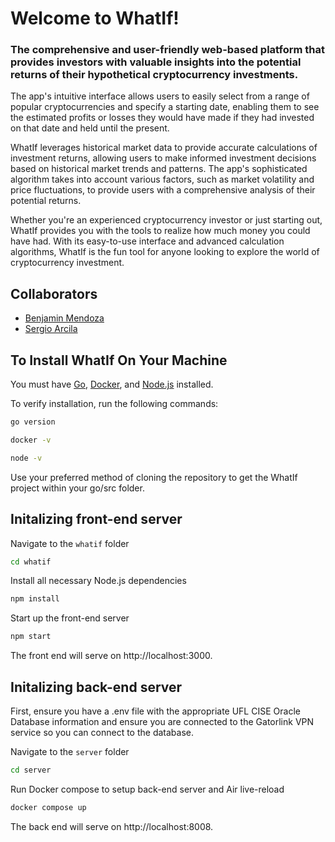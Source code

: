 # Welcome to WhatIf!

### The comprehensive and user-friendly web-based platform that provides investors with valuable insights into the potential returns of their hypothetical cryptocurrency investments.

The app's intuitive interface allows users to easily select from a range of popular cryptocurrencies and specify a starting date, enabling them to see the estimated profits or losses they would have made if they had invested on that date and held until the present.

WhatIf leverages historical market data to provide accurate calculations of investment returns, allowing users to make informed investment decisions based on historical market trends and patterns. The app's sophisticated algorithm takes into account various factors, such as market volatility and price fluctuations, to provide users with a comprehensive analysis of their potential returns. 

Whether you're an experienced cryptocurrency investor or just starting out, WhatIf provides you with the tools to realize how much money you could have had. With its easy-to-use interface and advanced calculation algorithms, WhatIf is the fun tool for anyone looking to explore the world of cryptocurrency investment. 

## Collaborators

- [Benjamin Mendoza](https://www.github.com/benmendoza3)
- [Sergio Arcila](https://github.com/SergArcila)

## To Install WhatIf On Your Machine

You must have [Go](https://go.dev), [Docker](https://www.docker.com), and [Node.js](https://nodejs.org/en/) installed.

To verify installation, run the following commands:
```zsh
go version
```
```zsh
docker -v
```
```zsh
node -v
```

Use your preferred method of cloning the repository to get the WhatIf project within your go/src folder.

## Initalizing front-end server

Navigate to the `whatif` folder
```zsh
cd whatif
```

Install all necessary Node.js dependencies
```zsh
npm install
```

Start up the front-end server
```zsh
npm start
```

The front end will serve on http://localhost:3000.

## Initalizing back-end server

First, ensure you have a .env file with the appropriate UFL CISE Oracle Database information and ensure you are connected to the Gatorlink VPN service so you can connect to the database.

Navigate to the `server` folder
```zsh
cd server
```

Run Docker compose to setup back-end server and Air live-reload

```zsh
docker compose up
``` 

The back end will serve on http://localhost:8008.
